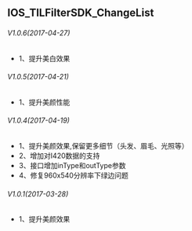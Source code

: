 ## IOS_TILFilterSDK_ChangeList

###### V1.0.6(2017-04-27)
* 1、提升美白效果
 
###### V1.0.5(2017-04-21)
* 1、提升美颜性能

###### V1.0.4(2017-04-19)
* 1、提升美颜效果,保留更多细节（头发、眉毛、光照等）
* 2、增加对I420数据的支持
* 3、接口增加inType和outType参数
* 4、修复960x540分辨率下绿边问题

###### V1.0.1(2017-03-28)
* 1、提升美颜效果
